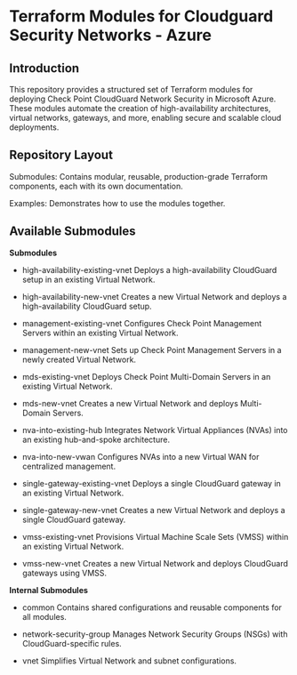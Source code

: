 # Terraform Modules for Cloudguard Security Networks - Azure

## Introduction
This repository provides a structured set of Terraform modules for deploying Check Point CloudGuard Network Security in Microsoft Azure. These modules automate the creation of high-availability architectures, virtual networks, gateways, and more, enabling secure and scalable cloud deployments.


## Repository Layout
Submodules: Contains modular, reusable, production-grade Terraform components, each with its own documentation.

Examples: Demonstrates how to use the modules together.

## Available Submodules

**Submodules**

* high-availability-existing-vnet
Deploys a high-availability CloudGuard setup in an existing Virtual Network.

* high-availability-new-vnet
Creates a new Virtual Network and deploys a high-availability CloudGuard setup.

* management-existing-vnet
Configures Check Point Management Servers within an existing Virtual Network.

* management-new-vnet
Sets up Check Point Management Servers in a newly created Virtual Network.

* mds-existing-vnet
Deploys Check Point Multi-Domain Servers in an existing Virtual Network.

* mds-new-vnet
Creates a new Virtual Network and deploys Multi-Domain Servers.

* nva-into-existing-hub
Integrates Network Virtual Appliances (NVAs) into an existing hub-and-spoke architecture.
 
* nva-into-new-vwan
Configures NVAs into a new Virtual WAN for centralized management.

* single-gateway-existing-vnet
Deploys a single CloudGuard gateway in an existing Virtual Network.

* single-gateway-new-vnet
Creates a new Virtual Network and deploys a single CloudGuard gateway.

* vmss-existing-vnet
Provisions Virtual Machine Scale Sets (VMSS) within an existing Virtual Network.

* vmss-new-vnet
Creates a new Virtual Network and deploys CloudGuard gateways using VMSS.

**Internal Submodules**

* common
Contains shared configurations and reusable components for all modules.

* network-security-group
Manages Network Security Groups (NSGs) with CloudGuard-specific rules.

* vnet
Simplifies Virtual Network and subnet configurations.